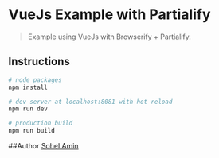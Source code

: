 # VueJs Example with Partialify

> Example using VueJs with Browserify + Partialify.

## Instructions

``` bash
# node packages
npm install

# dev server at localhost:8081 with hot reload
npm run dev

# production build
npm run build
```

##Author
[Sohel Amin](http://www.sohelamin.com)

